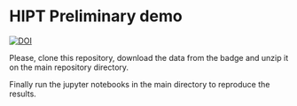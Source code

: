 # HIPT Preliminary demo

[![DOI](https://zenodo.org/badge/DOI/10.5281/zenodo.15059484.svg)](https://doi.org/10.5281/zenodo.15059484)

Please, clone this repository, download the data from the badge and unzip it on the main repository directory.

Finally run the jupyter notebooks in the main directory to reproduce the results.
